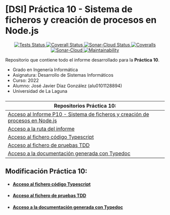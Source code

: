 # [DSI] Práctica 10 - Sistema de ficheros y creación de procesos en Node.js

<p align="center">
    <a href="https://github.com/ULL-ESIT-INF-DSI-2122/ull-esit-inf-dsi-21-22-prct10-async-fs-process-alu0101128894/actions/workflows/tests.js.yml">
        <img alt="Tests Status" src="https://github.com/ULL-ESIT-INF-DSI-2122/ull-esit-inf-dsi-21-22-prct10-async-fs-process-alu0101128894/actions/workflows/tests.js.yml/badge.svg">
    </a>
    <a href="https://github.com/ULL-ESIT-INF-DSI-2122/ull-esit-inf-dsi-21-22-prct10-async-fs-process-alu0101128894/actions/workflows/coveralls.yml">
        <img alt="Coverall Status" src="https://github.com/ULL-ESIT-INF-DSI-2122/ull-esit-inf-dsi-21-22-prct10-async-fs-process-alu0101128894/actions/workflows/coveralls.yml/badge.svg">
    </a>
    <a href="https://github.com/ULL-ESIT-INF-DSI-2122/ull-esit-inf-dsi-21-22-prct10-async-fs-process-alu0101128894/actions/workflows/sonarcloud.yml">
        <img alt="Sonar-Cloud Status" src="https://github.com/ULL-ESIT-INF-DSI-2122/ull-esit-inf-dsi-21-22-prct10-async-fs-process-alu0101128894/actions/workflows/sonarcloud.yml/badge.svg">
    </a>
    <a href="https://coveralls.io/github/ULL-ESIT-INF-DSI-2122/ull-esit-inf-dsi-21-22-prct10-async-fs-process-alu0101128894?branch=master">
        <img alt="Coveralls" src="https://coveralls.io/repos/github/ULL-ESIT-INF-DSI-2122/ull-esit-inf-dsi-21-22-prct10-async-fs-process-alu0101128894/badge.svg?branch=master">
    </a>
    <a href="https://sonarcloud.io/summary/new_code?id=ULL-ESIT-INF-DSI-2122_ull-esit-inf-dsi-21-22-prct10-async-fs-process-alu0101128894">
        <img alt="Sonar-Cloud" src="https://sonarcloud.io/api/project_badges/measure?project=ULL-ESIT-INF-DSI-2122_ull-esit-inf-dsi-21-22-prct10-async-fs-process-alu0101128894&metric=alert_status">
    </a>
    <a href="https://sonarcloud.io/summary/new_code?id=ULL-ESIT-INF-DSI-2122_ull-esit-inf-dsi-21-22-prct10-async-fs-process-alu0101128894">
        <img alt="Maintainability" src="https://sonarcloud.io/api/project_badges/measure?project=ULL-ESIT-INF-DSI-2122_ull-esit-inf-dsi-21-22-prct10-async-fs-process-alu0101128894&metric=sqale_rating">
    </a>
</p>

Repositorio que contiene todo el informe desarrollado para la **Práctica 10**.

- Grado en Ingenería Informática
- Asignatura: Desarrollo de Sistemas Informáticos
- Curso: 2022
- Alumno: José Javier Díaz González (alu0101128894)
- Universidad de La Laguna

###
| **Repositorios Práctica 10:** |
| --- |
| [Acceso al Informe P10 - Sistema de ficheros y creación de procesos en Node.js](https://ull-esit-inf-dsi-2122.github.io/ull-esit-inf-dsi-21-22-prct10-async-fs-process-alu0101128894/) |
| [Acceso a la ruta del informe](https://github.com/alu0101128894/DSI/blob/main/p10/docs/index.md) |
| [Acceso al fichero código Typescript](https://github.com/alu0101128894/DSI/tree/main/p10/src) |
| [Acceso al fichero de pruebas TDD](https://github.com/alu0101128894/DSI/tree/main/p10/tests) |
| [Acceso a la documentación generada con Typedoc](https://github.com/ULL-ESIT-INF-DSI-2122/ull-esit-inf-dsi-21-22-prct10-async-fs-process-alu0101128894/tree/master/typedoc) |


## Modificación Práctica 10:
- #### [Acceso al fichero código Typescript](https://github.com/alu0101128894/DSI/tree/main/p10/src/Modificacion)
- #### [Acceso al fichero de pruebas TDD](https://github.com/alu0101128894/DSI/tree/main/p10/tests)
- #### [Acceso a la documentación generada con Typedoc](https://github.com/ULL-ESIT-INF-DSI-2122/ull-esit-inf-dsi-21-22-prct10-async-fs-process-alu0101128894/tree/master/typedoc)